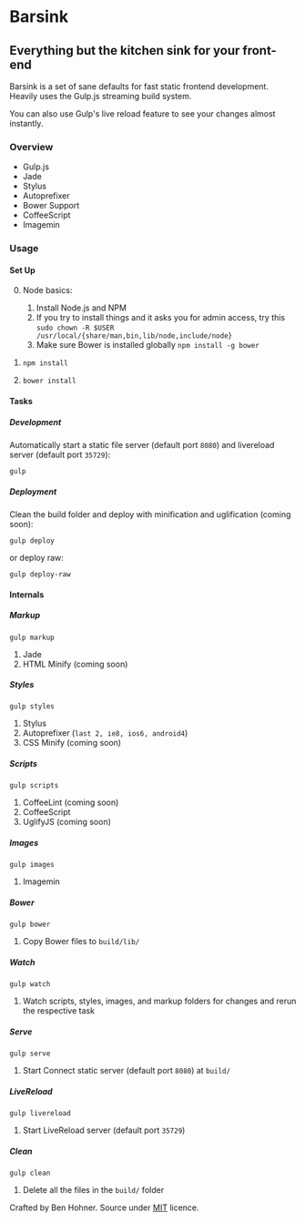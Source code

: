 # Barsink

## Everything but the kitchen sink for your front-end

Barsink is a set of sane defaults for fast static frontend development. Heavily uses the Gulp.js streaming build system.

You can also use Gulp's live reload feature to see your changes almost instantly.

### Overview

*   Gulp.js
*   Jade
*   Stylus
*   Autoprefixer
*   Bower Support
*   CoffeeScript
*   Imagemin

### Usage

#### Set Up

0.  Node basics:

    1.  Install Node.js and NPM
    2.  If you try to install things and it asks you for admin access, try this `sudo chown -R $USER /usr/local/{share/man,bin,lib/node,include/node}`
    3.  Make sure Bower is installed globally `npm install -g bower`
1.  `npm install`
2.  `bower install`

#### Tasks

##### Development

Automatically start a static file server (default port `8080`) and livereload server (default port `35729`):

`gulp`

##### Deployment

Clean the build folder and deploy with minification and uglification (coming soon):

`gulp deploy`

or deploy raw:

`gulp deploy-raw`

#### Internals

##### Markup

`gulp markup`

1.  Jade
2.  HTML Minify (coming soon)

##### Styles

`gulp styles`

1.  Stylus
2.  Autoprefixer (`last 2, ie8, ios6, android4`)
3.  CSS Minify (coming soon)

##### Scripts

`gulp scripts`

1.  CoffeeLint (coming soon)
2.  CoffeeScript
3.  UglifyJS (coming soon)

##### Images

`gulp images`

1.  Imagemin

##### Bower

`gulp bower`

1.  Copy Bower files to `build/lib/`

##### Watch

`gulp watch`

1.  Watch scripts, styles, images, and markup folders for changes and rerun the respective task

##### Serve

`gulp serve`

1.  Start Connect static server (default port `8080`) at `build/`

##### LiveReload

`gulp livereload`

1.  Start LiveReload server (default port `35729`)

##### Clean
`gulp clean`

1.  Delete all the files in the `build/` folder

Crafted by Ben Hohner. Source under [MIT](http://opensource.org/licenses/MIT) licence.
